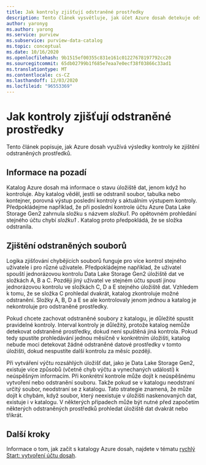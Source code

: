 ```yaml
---
title: Jak kontroly zjišťují odstraněné prostředky
description: Tento článek vysvětluje, jak účet Azure dosah detekuje odstraněné prostředky během kontrol.
author: yaronyg
ms.author: yarong
ms.service: purview
ms.subservice: purview-data-catalog
ms.topic: conceptual
ms.date: 10/16/2020
ms.openlocfilehash: 9b1515ef00355c831e161c01227678197792cc20
ms.sourcegitcommit: 65db02799b1f685e7eaa7e0ecf38f03866c33ad1
ms.translationtype: MT
ms.contentlocale: cs-CZ
ms.lasthandoff: 12/03/2020
ms.locfileid: "96553369"
---
```

# <a name="how-scans-detect-deleted-assets"></a>Jak kontroly zjišťují odstraněné prostředky

Tento článek popisuje, jak Azure dosah využívá výsledky kontroly ke zjištění odstraněných prostředků.

## <a name="background-info"></a>Informace na pozadí

Katalog Azure dosah má informace o stavu úložiště dat, jenom když ho kontroluje. Aby katalog věděl, jestli se odstranil soubor, tabulka nebo kontejner, porovná výstup poslední kontroly s aktuálním výstupem kontroly. Předpokládejme například, že při poslední kontrole účtu Azure Data Lake Storage Gen2 zahrnula složku s názvem *složku1*. Po opětovném prohledání stejného účtu chybí *složku1* . Katalog proto předpokládá, že se složka odstranila.

## <a name="detecting-deleted-files"></a>Zjištění odstraněných souborů

Logika zjišťování chybějících souborů funguje pro více kontrol stejného uživatele i pro různé uživatele. Předpokládejme například, že uživatel spouští jednorázovou kontrolu Data Lake Storage Gen2 úložiště dat ve složkách A, B a C. Později jiný uživatel ve stejném účtu spustí jinou jednorázovou kontrolu ve složkách C, D a E stejného úložiště dat. Vzhledem k tomu, že se složka C prohledal dvakrát, katalog zkontroluje možné odstranění. Složky A, B, D a E se ale kontrolovaly jenom jednou a katalog je nekontroluje pro odstraněné prostředky.

Pokud chcete zachovat odstraněné soubory z katalogu, je důležité spustit pravidelné kontroly. Interval kontroly je důležitý, protože katalog nemůže detekovat odstraněné prostředky, dokud není spuštěná jiná kontrola. Pokud tedy spustíte prohledávání jednou měsíčně v konkrétním úložišti, katalog nebude moci detekovat žádné odstraněné datové prostředky v tomto úložišti, dokud nespustíte další kontrolu za měsíc později.

Při vytváření výčtu rozsáhlých úložišť dat, jako je Data Lake Storage Gen2, existuje více způsobů (včetně chyb výčtu a vynechaných událostí) k neúspěšným informacím. Při konkrétní kontrole může dojít k neúspěšnému vytvoření nebo odstranění souboru. Takže pokud se v katalogu neodstraní určitý soubor, neodstraní se z katalogu. Tato strategie znamená, že může dojít k chybám, když soubor, který neexistuje v úložišti naskenovaných dat, existuje i v katalogu. V některých případech může být nutné před započetím některých odstraněných prostředků prohledat úložiště dat dvakrát nebo třikrát.

## <a name="next-steps"></a>Další kroky

Informace o tom, jak začít s katalogy Azure dosah, najdete v tématu [rychlý Start: vytvoření účtu dosah](create-catalog-portal.md).
